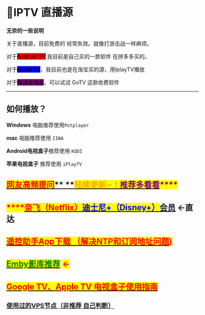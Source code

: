 # 💚IPTV 直播源

**无奈的一些说明**

关于直播源，目前免费的 经常失效。就像打游击战一样麻烦。

对于<mark style="background-color:red;">Android TV</mark> 我目前是自己买的一款软件 在拼多多买的。

对于<mark style="background-color:blue;">Apple TV</mark>，我目前也是在淘宝买的源，用IplayTV播放

对于<mark style="background-color:purple;">直播发烧友</mark>，可以试试 GoTV 这款收费软件

****

## &#x20;如何播放？

**Windows** 电脑推荐使用`Potplayer`

&#x20;**mac** 电脑推荐使用 `IINA`

&#x20;**Android电视盒子**推荐使用 `KODI`

&#x20;**苹果电视盒子** 推荐使用 `iPlayTV`

## [<mark style="color:red;">**网友高频提问**</mark>**  **<mark style="color:orange;">**陆续更新\~！**</mark><mark style="color:purple;">**推荐多看看**</mark>](gao-pin-ti-wen.md)<mark style="color:purple;">****</mark>

## <mark style="color:red;">****</mark>[<mark style="color:red;">**奈飞（Netflix）**</mark><mark style="color:blue;">**迪士尼+（Disney+）**</mark>**会员**](liu-mei-ti-he-zu-ping-tai.md#nai-fei-pro-gong-zhong-hao-netflix+youtube+spotify-deng-liu-mei-ti-he-zu)  **←直达**

## <mark style="color:red;"></mark>[<mark style="color:red;">遥控助手App下载 （解决NTP和订阅地址问题</mark>](11.md)<mark style="color:red;">)</mark>

## <mark style="color:green;"></mark>[<mark style="color:green;">Emby影库推荐</mark>](iptv-zhi-bo-yuan.md#undefined) <mark style="color:red;">←</mark>

## <mark style="color:red;"></mark>[<mark style="color:red;">Google TV、Apple TV 电视盒子使用指南</mark>](dian-shi-he-zi-tui-jian/google-tv.md)<mark style="color:red;"></mark>

### &#x20;[使用过的VPS节点（非推荐 自己判断）](https://i.sw17.icu/9Wy)
